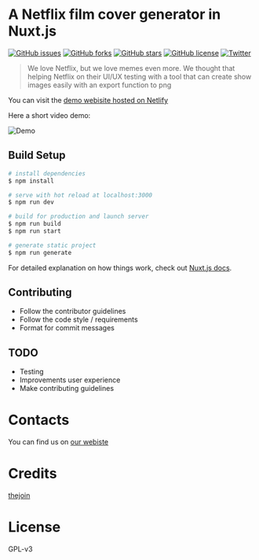 # A Netflix film cover generator in Nuxt.js

[![GitHub issues](https://img.shields.io/github/issues/Schrodinger-Hat/netflix-show-generator?style=flat-square)](https://github.com/Schrodinger-Hat/netflix-show-generator/issues)
[![GitHub forks](https://img.shields.io/github/forks/Schrodinger-Hat/netflix-show-generator?style=flat-square)](https://github.com/Schrodinger-Hat/netflix-show-generator/network)
[![GitHub stars](https://img.shields.io/github/stars/Schrodinger-Hat/netflix-show-generator?style=flat-square)](https://github.com/Schrodinger-Hat/netflix-show-generator/stargazers)
[![GitHub license](https://img.shields.io/github/license/Schrodinger-Hat/netflix-show-generator?style=flat-square)](https://github.com/Schrodinger-Hat/netflix-show-generator)
[![Twitter](https://img.shields.io/twitter/url?style=social&url=https%3A%2F%2Fgithub.com%2FSchrodinger-Hat%2Fnetflix-show-generator)](https://twitter.com/intent/tweet?text=Wow:&url=https%3A%2F%2Fgithub.com%2FSchrodinger-Hat%2Fnetflix-show-generator)


> We love Netflix, but we love memes even more. We thought that helping Netflix on their UI/UX testing with a tool that can create show images easily with an export function to png

You can visit the [demo webisite hosted on Netlify](https://netflix.schrodinger-hat.it)

Here a short video demo:

![Demo](https://media.giphy.com/media/0oLSafZLQpno4bUXAP/giphy.gif)


## Build Setup

```bash
# install dependencies
$ npm install

# serve with hot reload at localhost:3000
$ npm run dev

# build for production and launch server
$ npm run build
$ npm run start

# generate static project
$ npm run generate
```

For detailed explanation on how things work, check out [Nuxt.js docs](https://nuxtjs.org).

## Contributing
- Follow the contributor guidelines
- Follow the code style / requirements
- Format for commit messages

## TODO
- Testing
- Improvements user experience
- Make contributing guidelines

# Contacts

You can find us on [our webiste](https://www.schrodinger-hat.it)

# Credits

[thejoin](https://github.com/thejoin95)

# License

GPL-v3
